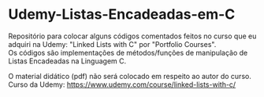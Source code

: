 # Udemy-Listas-Encadeadas-em-C
Repositório para colocar alguns códigos comentados feitos no curso que eu adquiri na Udemy: "Linked Lists with C" por "Portfolio Courses".<br>
Os códigos são implementações de métodos/funções de manipulação de Listas Encadeadas na Linguagem C.

O material didático (pdf) não será colocado em respeito ao autor do curso.
Curso da Udemy: https://www.udemy.com/course/linked-lists-with-c/
